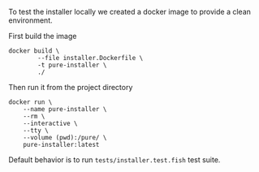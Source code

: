 To test the installer locally we created a docker image to provide a clean environment.

First build the image

    docker build \
            --file installer.Dockerfile \
            -t pure-installer \
            ./

Then run it from the project directory

    docker run \
        --name pure-installer \
        --rm \
        --interactive \
        --tty \
        --volume (pwd):/pure/ \
        pure-installer:latest

Default behavior is to run `tests/installer.test.fish` test suite.